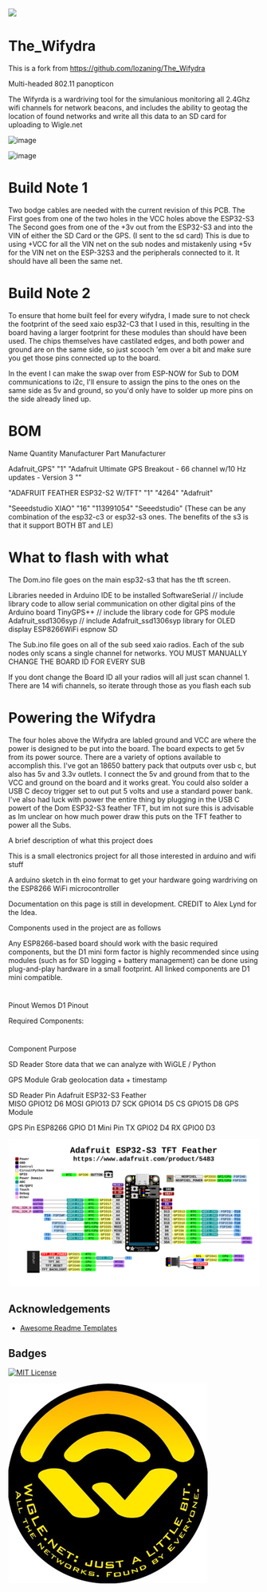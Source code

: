 # # 
<img src="https://i.imgur.com/rTWAT7X.jpg">


# The_Wifydra
This is a fork from https://github.com/lozaning/The_Wifydra 

Multi-headed 802.11 panopticon

The Wifyrda is a wardriving tool for the simulanious monitoring all 2.4Ghz wifi channels for network beacons, and includes the ability to geotag the location of found networks and write all this data to an SD card for uploading to Wigle.net

![image](https://github.com/lozaning/The_Wifydra/assets/13127833/40c7db88-5f30-40e3-a340-c568a6b9d1a1)

![image](https://github.com/lozaning/The_Wifydra/assets/13127833/05d1311d-2f22-4797-af1c-c54453f760cb)


# Build Note 1
Two bodge cables are needed with the current revision of this PCB.
The First goes from one of the two holes in the VCC holes above the ESP32-S3
The Second goes from one of the +3v out from the ESP32-S3 and into the VIN of either the SD Card or the GPS. (I sent to the sd card)
This is due to using +VCC for all the VIN net on the sub nodes and mistakenly using +5v for the VIN net on the ESP-32S3 and the peripherals connected to it. It should have all been the same net. 

# Build Note 2
To ensure that home built feel for every wifydra, I made sure to not check the footprint of the seed xaio esp32-C3 that I used in this, resulting in the board having a larger footprint for these modules than should have been used. The chips themselves have castilated edges, and both power and ground are on the same side, so just scooch 'em over a bit and make sure you get those pins connected up to the board. 

In the event I can make the swap over from ESP-NOW for Sub to DOM communications to i2c, I'll ensure to assign the pins to the ones on the same side as 5v and ground, so you'd only have to solder up more pins on the side already lined up.


# BOM
Name	Quantity	Manufacturer Part	Manufacturer

Adafruit_GPS"	"1"	"Adafruit Ultimate GPS Breakout - 66 channel w/10 Hz updates - Version 3
""

"ADAFRUIT FEATHER ESP32-S2 W/TFT"	"1"	"4264"	"Adafruit"

"Seeedstudio XIAO"	"16"	"113991054"	"Seeedstudio" (These can be any combination of the esp32-c3 or esp32-s3 ones. The benefits of the s3 is that it support BOTH BT and LE)

# What to flash with what

The Dom.ino file goes on the main esp32-s3 that has the tft screen. 

Libraries needed in Arduino IDE to be installed 
 SoftwareSerial        // include library code to allow serial communication on other digital pins of the Arduino board
 TinyGPS++            // include the library code for GPS module
 Adafruit_ssd1306syp   // include Adafruit_ssd1306syp library for OLED display
 ESP8266WiFi 
 espnow 
 SD 



The Sub.ino file goes on all of the sub seed xaio radios. Each of the sub nodes only scans a single channel for networks. 
YOU MUST MANUALLY CHANGE THE BOARD ID FOR EVERY SUB

If you dont change the Board ID all your radios will all just scan channel 1. There are 14 wifi channels, so iterate through those as you flash each sub

# Powering the Wifydra
The four holes above the Wifydra are labled ground and VCC are where the power is designed to be put into the board.
The board expects to get 5v from its power source. There are a variety of options available to accomplish this. I've got an 18650 battery pack that outputs over usb c, but also has 5v and 3.3v outlets. I connect the 5v and ground from that to the VCC and ground on the board and it works great. You could also solder a USB C decoy trigger set to out put 5 volts and use a standard power bank. I've also had luck with power the entire thing by plugging in the USB C powert of the Dom ESP32-S3 feather TFT, but im not sure this is advisable as Im unclear on how much power draw this puts on the TFT feather to power all the Subs.  











A brief description of what this project does  

This is a small electronics project for all those interested in arduino and wifi stuff  

A arduino sketch in th eino format to get your hardware going wardriving on the ESP8266 WiFi microcontroller 

Documentation on this page is still in development. CREDIT to Alex Lynd for the Idea. 

Components used in the project are as follows 

Any ESP8266-based board should work with the basic required components, but the D1 mini form factor is highly recommended since using modules (such as for SD logging + battery management) can be done using plug-and-play hardware in a small footprint. All linked components are D1 mini compatible.
# #
Pinout 
Wemos D1 Pinout
 


Required Components:
# #
Component	Purpose
  

 

SD Reader	Store data that we can analyze with WiGLE / Python
 
 

GPS Module	Grab geolocation data + timestamp

 

 
 

SD Reader Pin	Adafruit ESP32-S3 Feather  
MISO	GPIO12	D6
MOSI	GPIO13	D7
SCK	GPIO14	D5
CS	GPIO15	D8
GPS Module

GPS Pin	ESP8266 GPIO	D1 Mini Pin
TX	GPIO2	D4
RX	GPIO0	D3

<img src="  https://raw.githubusercontent.com/miami6/The_Wifydra-2023/main/Adafruit%20ESP32-S3%20TFT%20Feather%20Pinouts.jpg ">



## Acknowledgements

 - [Awesome Readme Templates](https://awesomeopensource.com/project/elangosundar/awesome-README-templates)
  

## Badges

 

[![MIT License](https://img.shields.io/badge/License-MIT-green.svg)](https://choosealicense.com/licenses/mit/) 
 
 
 <img src="https://github.com/miami6/ESP8266-Mini-Wardriver/blob/main/b_gWKr0k_400x400.jpeg">

